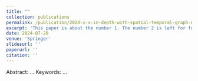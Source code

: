 ```yaml
---
title: ""
collection: publications
permalink: /publication/2024-x-x-in-depth-with-spatial-temporal-graph-neural-networks-for-traffic-forecasting-an-overview-with-attention
excerpt: 'This paper is about the number 1. The number 2 is left for future work.'
date: 2024-07-20
venue: 'Springer'
slidesurl: ''
paperurl: ''
citation: ''
---
```


Abstract: ...
Keywords: ...